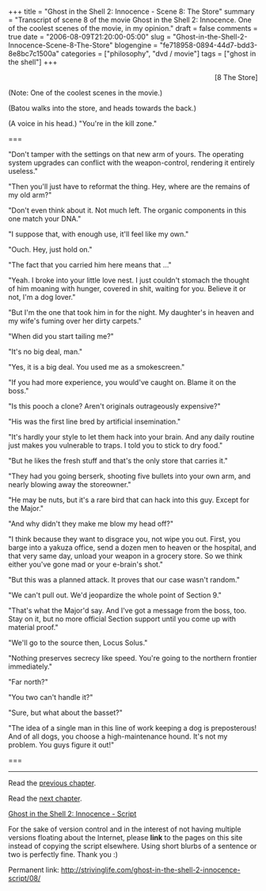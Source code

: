 +++
title = "Ghost in the Shell 2: Innocence - Scene 8: The Store"
summary = "Transcript of scene 8 of the movie Ghost in the Shell 2: Innocence.  One of the coolest scenes of the movie, in my opinion."
draft = false
comments = true
date = "2006-08-09T21:20:00-05:00"
slug = "Ghost-in-the-Shell-2-Innocence-Scene-8-The-Store"
blogengine = "fe718958-0894-44d7-bdd3-8e8bc7c1500a"
categories = ["philosophy", "dvd / movie"]
tags = ["ghost in the shell"]
+++

<p style="text-align: right">
[8 The Store]
</p>
<p>
(Note: One of the coolest scenes in the movie.)
</p>
<p>
(Batou walks into the store, and heads towards the back.)
</p>
<p>
(A voice in his head.) &quot;You&#39;re in the kill zone.&quot;
</p>
<!--more-->
<p>
===
</p>
<p>
&quot;Don&#39;t tamper with the settings on that new arm of yours. The operating system upgrades can conflict with the weapon-control, rendering it entirely useless.&quot;
</p>
<p>
&quot;Then you&#39;ll just have to reformat the thing. Hey, where are the remains of my old arm?&quot;
</p>
<p>
&quot;Don&#39;t even think about it. Not much left. The organic components in this one match your DNA.&quot;
</p>
<p>
&quot;I suppose that, with enough use, it&#39;ll feel like my own.&quot;
</p>
<p>
&quot;Ouch. Hey, just hold on.&quot;
</p>
<p>
&quot;The fact that you carried him here means that ...&quot;<!--adsense-->
</p>
<p>
&quot;Yeah. I broke into your little love nest. I just couldn&#39;t stomach the thought of him moaning with hunger, covered in shit, waiting for you. Believe it or not, I&#39;m a dog lover.&quot;
</p>
<p>
&quot;But I&#39;m the one that took him in for the night. My daughter&#39;s in heaven and my wife&#39;s fuming over her dirty carpets.&quot;
</p>
<p>
&quot;When did you start tailing me?&quot;
</p>
<p>
&quot;It&#39;s no big deal, man.&quot;
</p>
<p>
&quot;Yes, it is a big deal. You used me as a smokescreen.&quot;
</p>
<p>
&quot;If you had more experience, you would&#39;ve caught on. Blame it on the boss.&quot;
</p>
<p>
&quot;Is this pooch a clone? Aren&#39;t originals outrageously expensive?&quot;
</p>
<p>
&quot;His was the first line bred by artificial insemination.&quot;
</p>
<p>
&quot;It&#39;s hardly your style to let them hack into your brain. And any daily routine just makes you vulnerable to traps. I told you to stick to dry food.&quot;
</p>
<p>
&quot;But he likes the fresh stuff and that&#39;s the only store that carries it.&quot;
</p>
<p>
&quot;They had you going berserk, shooting five bullets into your own arm, and nearly blowing away the storeowner.&quot;
</p>
<p>
&quot;He may be nuts, but it&#39;s a rare bird that can hack into this guy. Except for the Major.&quot;
</p>
<p>
&quot;And why didn&#39;t they make me blow my head off?&quot;
</p>
<p>
&quot;I think because they want to disgrace you, not wipe you out. First, you barge into a yakuza office, send a dozen men to heaven or the hospital, and that very same day, unload your weapon in a grocery store. So we think either you&#39;ve gone mad or your e-brain&#39;s shot.&quot;
</p>
<p>
&quot;But this was a planned attack. It proves that our case wasn&#39;t random.&quot;
</p>
<p>
&quot;We can&#39;t pull out. We&#39;d jeopardize the whole point of Section 9.&quot;
</p>
<p>
&quot;That&#39;s what the Major&#39;d say. And I&#39;ve got a message from the boss, too. Stay on it, but no more official Section support until you come up with material proof.&quot;
</p>
<p>
&quot;We&#39;ll go to the source then, Locus Solus.&quot;
</p>
<p>
&quot;Nothing preserves secrecy like speed. You&#39;re going to the northern frontier immediately.&quot;
</p>
<p>
&quot;Far north?&quot;
</p>
<p>
&quot;You two can&#39;t handle it?&quot;
</p>
<p>
&quot;Sure, but what about the basset?&quot;
</p>
<p>
&quot;The idea of a single man in this line of work keeping a dog is preposterous! And of all dogs, you choose a high-maintenance hound. It&#39;s not my problem. You guys figure it out!&quot;
</p>
<p>
===
</p>
<hr />
<p>
Read the <a href="/ghost-in-the-shell-2-innocence-script/07/">previous chapter</a>.
</p>
<p>
Read the <a href="/ghost-in-the-shell-2-innocence-script/09/">next chapter</a>.
</p>
<p>
<a href="/ghost-in-the-shell-2-innocence-script/">Ghost in the Shell 2: Innocence - Script</a>
</p>
<div class="tip">
<p>
For the sake of version control and in the interest of not having multiple versions floating about the Internet, please <strong>link</strong> to the pages on this site instead of copying the script elsewhere. Using short blurbs of a sentence or two is perfectly fine.  Thank you :)
</p>
<p>
Permanent link: <a href="/ghost-in-the-shell-2-innocence-script/08/">http://strivinglife.com/ghost-in-the-shell-2-innocence-script/08/</a>
</p>
</div>

